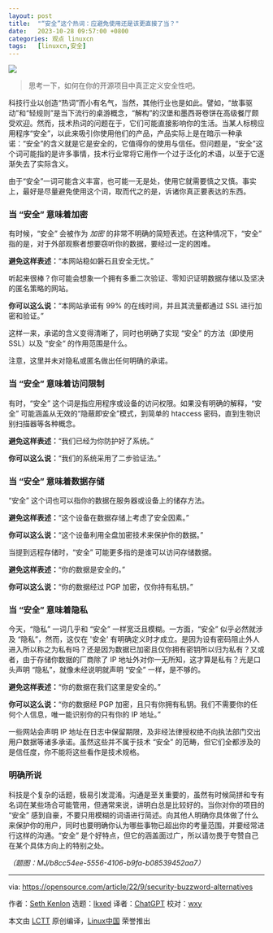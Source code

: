 ```yaml
---
layout: post
title:	"“安全”这个热词：应避免使用还是该更直接了当？"
date:	2023-10-28 09:57:00 +0800 
categories:	观点 linuxcn 
tags:	[linuxcn,安全]
---
```



![](/Asserts/Images//attachment/album/202310/28/095718zso6aaitoyyv4ain.jpg)



> 
> 思考一下，如何在你的开源项目中真正定义安全性吧。
> 
> 
> 


科技行业以创造“热词”而小有名气，当然，其他行业也是如此。譬如，“故事驱动”和“轻规则”是当下流行的桌游概念，“解构”的汉堡和墨西哥卷饼在高级餐厅颇受欢迎。然而，技术热词的问题在于，它们可能直接影响你的生活。当某人标榜应用程序“安全”，以此来吸引你使用他们的产品，产品实际上是在暗示一种承诺：“安全”的含义就是它是安全的，它值得你的使用与信任。但问题是，“安全”这个词可能指的是许多事情，技术行业常将它用作一个过于泛化的术语，以至于它逐渐失去了实际含义。


由于“安全”一词可能含义丰富，也可能一无是处，使用它就需要慎之又慎。事实上，最好是尽量避免使用这个词，取而代之的是，诉诸你真正要表达的东西。


### 当 “安全” 意味着加密


有时候，“安全” 会被作为 *加密* 的非常不明确的简短表述。在这种情况下，“安全” 指的是，对于外部观察者想要窃听你的数据，要经过一定的困难。


**避免这样表述：**“本网站稳如磐石且安全无忧。”


听起来很棒？你可能会想象一个拥有多重二次验证、零知识证明数据存储以及坚决的匿名策略的网站。


**你可以这么说：**“本网站承诺有 99% 的在线时间，并且其流量都通过 SSL 进行加密和验证。”


这样一来，承诺的含义变得清晰了，同时也明确了实现 “安全” 的方法（即使用 SSL）以及 “安全“ 的作用范围是什么。


注意，这里并未对隐私或匿名做出任何明确的承诺。


### 当 “安全” 意味着访问限制


有时，“安全” 这个词是指应用程序或设备的访问权限。如果没有明确的解释，“安全” 可能涵盖从无效的“隐蔽即安全”模式，到简单的 htaccess 密码，直到生物识别扫描器等各种概念。


**避免这样表述：**“我们已经为你防护好了系统。”


**你可以这么说：**“我们的系统采用了二步验证法。”


### 当 “安全” 意味着数据存储


“安全” 这个词也可以指你的数据在服务器或设备上的储存方法。


**避免这样表述：**“这个设备在数据存储上考虑了安全因素。”


**你可以这么说：**“这个设备利用全盘加密技术来保护你的数据。”


当提到远程存储时，“安全” 可能更多指的是谁可以访问存储数据。


**避免这样表述：**“你的数据是安全的。”


**你可以这么说：**“你的数据经过 PGP 加密，仅你持有私钥。”


### 当 “安全” 意味着隐私


今天，“隐私” 一词几乎和 “安全” 一样宽泛且模糊。一方面，“安全” 似乎必然就涉及 “隐私”，然而，这仅在 '安全' 有明确定义时才成立。是因为设有密码阻止外人进入所以称之为私有吗？还是因为数据已加密且仅你拥有密钥所以归为私有？又或者，由于存储你数据的厂商除了 IP 地址外对你一无所知，这才算是私有？光是口头声明 “隐私”，就像未经说明就声明 “安全” 一样，是不够的。


**避免这样表述：**“你的数据在我们这里是安全的。”


**你可以这么说：**“你的数据经 PGP 加密，且只有你拥有私钥。我们不需要你的任何个人信息，唯一能识别你的只有你的 IP 地址。”


一些网站会声明 IP 地址在日志中保留期限，及非经法律授权绝不向执法部门交出用户数据等诸多承诺。虽然这些并不属于技术 “安全” 的范畴，但它们全都涉及的是信任度，你不能将这些看作是技术规格。


### 明确所说


科技是个复杂的话题，极易引发混淆。沟通是至关重要的，虽然有时候简拼和专有名词在某些场合可能管用，但通常来说，讲明白总是比较好的。当你对你的项目的 “安全” 感到自豪，不要只用模糊的词语进行简述。向其他人明确你具体做了什么来保护你的用户，同时也要明确你认为哪些事物已超出你的考量范围，并要经常进行这样的沟通。“安全” 是个好特点，但它的涵盖面过广，所以请勿畏于夸赞自己在某个具体方向上的特别之处。


*（题图：MJ/b8cc54ee-5556-4106-b9fa-b08539452aa7）*




---


via: <https://opensource.com/article/22/9/security-buzzword-alternatives>


作者：[Seth Kenlon](https://opensource.com/users/seth) 选题：[lkxed](https://github.com/lkxed) 译者：[ChatGPT](https://linux.cn/lctt/ChatGPT) 校对：[wxy](https://github.com/wxy)


本文由 [LCTT](https://github.com/LCTT/TranslateProject) 原创编译，[Linux中国](https://linux.cn/) 荣誉推出
